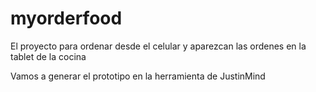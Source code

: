 # myorderfood
El proyecto para ordenar desde el celular y aparezcan las ordenes en la tablet de la cocina

Vamos a generar el prototipo en la herramienta de JustinMind
